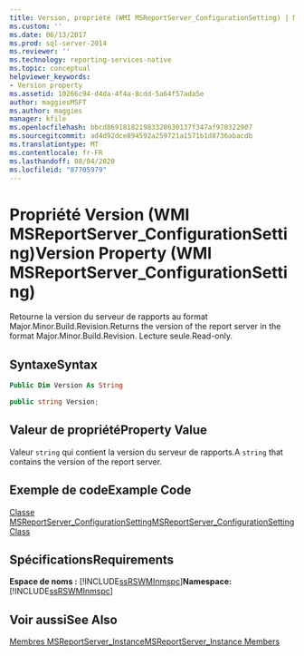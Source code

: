 ```yaml
---
title: Version, propriété (WMI MSReportServer_ConfigurationSetting) | Microsoft Docs
ms.custom: ''
ms.date: 06/13/2017
ms.prod: sql-server-2014
ms.reviewer: ''
ms.technology: reporting-services-native
ms.topic: conceptual
helpviewer_keywords:
- Version property
ms.assetid: 10266c94-d4da-4f4a-8cdd-5a64f57ada5e
author: maggiesMSFT
ms.author: maggies
manager: kfile
ms.openlocfilehash: bbcd869181821983328630137f347af970322907
ms.sourcegitcommit: ad4d92dce894592a259721a1571b1d8736abacdb
ms.translationtype: MT
ms.contentlocale: fr-FR
ms.lasthandoff: 08/04/2020
ms.locfileid: "87705979"
---
```

# <a name="version-property--wmi-msreportserver_configurationsetting"></a><span data-ttu-id="41af7-102">Propriété Version (WMI MSReportServer_ConfigurationSetting)</span><span class="sxs-lookup"><span data-stu-id="41af7-102">Version Property  (WMI MSReportServer_ConfigurationSetting)</span></span>
  <span data-ttu-id="41af7-103">Retourne la version du serveur de rapports au format Major.Minor.Build.Revision.</span><span class="sxs-lookup"><span data-stu-id="41af7-103">Returns the version of the report server in the format Major.Minor.Build.Revision.</span></span> <span data-ttu-id="41af7-104">Lecture seule.</span><span class="sxs-lookup"><span data-stu-id="41af7-104">Read-only.</span></span>  
  
## <a name="syntax"></a><span data-ttu-id="41af7-105">Syntaxe</span><span class="sxs-lookup"><span data-stu-id="41af7-105">Syntax</span></span>  
  
```vb  
Public Dim Version As String  
```  
  
```csharp  
public string Version;  
```  
  
## <a name="property-value"></a><span data-ttu-id="41af7-106">Valeur de propriété</span><span class="sxs-lookup"><span data-stu-id="41af7-106">Property Value</span></span>  
 <span data-ttu-id="41af7-107">Valeur `string` qui contient la version du serveur de rapports.</span><span class="sxs-lookup"><span data-stu-id="41af7-107">A `string` that contains the version of the report server.</span></span>  
  
## <a name="example-code"></a><span data-ttu-id="41af7-108">Exemple de code</span><span class="sxs-lookup"><span data-stu-id="41af7-108">Example Code</span></span>  
 [<span data-ttu-id="41af7-109">Classe MSReportServer_ConfigurationSetting</span><span class="sxs-lookup"><span data-stu-id="41af7-109">MSReportServer_ConfigurationSetting Class</span></span>](msreportserver-configurationsetting-class.md)  
  
## <a name="requirements"></a><span data-ttu-id="41af7-110">Spécifications</span><span class="sxs-lookup"><span data-stu-id="41af7-110">Requirements</span></span>  
 <span data-ttu-id="41af7-111">**Espace de noms :** [!INCLUDE[ssRSWMInmspc](../../includes/ssrswminmspc-md.md)]</span><span class="sxs-lookup"><span data-stu-id="41af7-111">**Namespace:** [!INCLUDE[ssRSWMInmspc](../../includes/ssrswminmspc-md.md)]</span></span>  
  
## <a name="see-also"></a><span data-ttu-id="41af7-112">Voir aussi</span><span class="sxs-lookup"><span data-stu-id="41af7-112">See Also</span></span>  
 [<span data-ttu-id="41af7-113">Membres MSReportServer_Instance</span><span class="sxs-lookup"><span data-stu-id="41af7-113">MSReportServer_Instance Members</span></span>](msreportserver-instance-members.md)  
  
  
